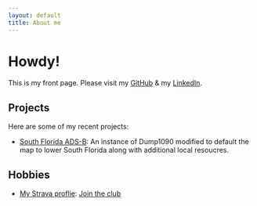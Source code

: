 ```yaml
---
layout: default
title: About me
---
```


# Howdy!

This is my front page. Please visit my [GitHub](https://github.com/Chillwave) & my [LinkedIn]([https://github.com/Chillwave](https://www.linkedin.com/in/brandon-valdivia-online/)).


## Projects

Here are some of my recent projects:

- [South Florida ADS-B](http://119xx.valdi-via.com:35565/): An instance of Dump1090 modified to default the map to lower South Florida along with additional local resoucres.

## Hobbies

- [My Strava proflie](https://www.strava.com/athletes/91396038): [Join the club](https://www.strava.com/clubs/RunFree305)
